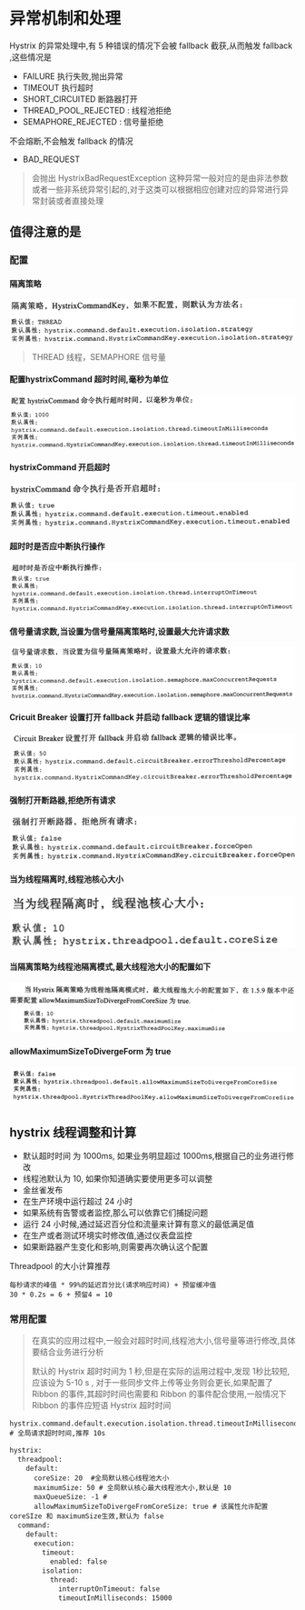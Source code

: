 # 异常机制和处理

Hystrix 的异常处理中,有 5 种错误的情况下会被 fallback 截获,从而触发 fallback ,这些情况是

- FAILURE 执行失败,抛出异常
- TIMEOUT 执行超时
- SHORT_CIRCUITED 断路器打开
- THREAD_POOL_REJECTED : 线程池拒绝
- SEMAPHORE_REJECTED : 信号量拒绝

不会熔断,不会触发 fallback 的情况

- BAD_REQUEST 

> 会抛出 HystrixBadRequestException 这种异常一般对应的是由非法参数或者一些非系统异常引起的,对于这类可以根据相应创建对应的异常进行异常封装或者直接处理

## 值得注意的是

### 配置

#### 隔离策略

![image-20200614224929732](../../../assets/image-20200614224929732.png)

> THREAD 线程，SEMAPHORE 信号量

#### 配置hystrixCommand 超时时间,毫秒为单位

![image-20200614225439195](../../../assets/image-20200614225439195.png)

#### hystrixCommand 开启超时

![image-20200614225614034](../../../assets/image-20200614225614034.png)

#### 超时时是否应中断执行操作

![image-20200614225638215](../../../assets/image-20200614225638215.png)

#### 信号量请求数,当设置为信号量隔离策略时,设置最大允许请求数

![image-20200614225718254](../../../assets/image-20200614225718254.png)

#### Cricuit Breaker 设置打开 fallback 并启动 fallback 逻辑的错误比率

![image-20200614225758022](../../../assets/image-20200614225758022.png)

#### 强制打开断路器,拒绝所有请求

![image-20200614225820580](../../../assets/image-20200614225820580.png)

#### 当为线程隔离时,线程池核心大小

![image-20200614225843952](../../../assets/image-20200614225843952.png)

#### 当隔离策略为线程池隔离模式,最大线程池大小的配置如下

![image-20200614230000065](../../../assets/image-20200614230000065.png)

#### allowMaximumSizeToDivergeForm 为 true

![image-20200614230502669](../../../assets/image-20200614230502669.png)

## hystrix 线程调整和计算

- 默认超时时间 为 1000ms, 如果业务明显超过 1000ms,根据自己的业务进行修改
- 线程池默认为 10, 如果你知道确实要使用更多可以调整
- 金丝雀发布
- 在生产环境中运行超过 24 小时
- 如果系统有告警或者监控,那么可以依靠它们捕捉问题
- 运行 24 小时候,通过延迟百分位和流量来计算有意义的最低满足值
- 在生产或者测试环境实时修改值,通过仪表盘监控
- 如果断路器产生变化和影响,则需要再次确认这个配置

Threadpool 的大小计算推荐

```
每秒请求的峰值 * 99%的延迟百分比(请求响应时间) + 预留缓冲值
30 * 0.2s = 6 + 预留4 = 10
```

### 常用配置

> 在真实的应用过程中,一般会对超时时间,线程池大小,信号量等进行修改,具体要结合业务进行分析
>
> 默认的 Hystrix 超时时间为 1 秒,但是在实际的运用过程中,发现 1秒比较短,应该设为 5-10 s , 对于一些同步文件上传等业务则会更长,如果配置了 Ribbon 的事件,其超时时间也需要和 Ribbon 的事件配合使用,一般情况下 Ribbon 的事件应短语 Hystrix 超时时间

```
hystrix.command.default.execution.isolation.thread.timeoutInMilliseconds # 全局请求超时时间,推荐 10s
```

```
hystrix:
  threadpool:
    default:
      coreSize: 20  #全局默认核心线程池大小
      maximumSize: 50 # 全局默认核心最大线程池大小,默认是 10
      maxQueueSize: -1 #
      allowMaximumSizeToDivergeFromCoreSize: true # 该属性允许配置 coreSIze 和 maximumSize生效,默认为 false
  command:
    default:
      execution:
        timeout:
          enabled: false
        isolation:
          thread:
            interruptOnTimeout: false 
            timeoutInMilliseconds: 15000 
```



